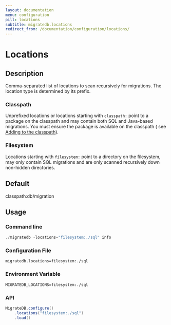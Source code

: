 ```yaml
---
layout: documentation
menu: configuration
pill: locations
subtitle: migratedb.locations
redirect_from: /documentation/configuration/locations/
---
```


# Locations

## Description

Comma-separated list of locations to scan recursively for migrations. The location type is determined by its prefix.

### Classpath

Unprefixed locations or locations starting with <code>classpath:</code> point to a package on the classpath and may
contain both SQL and Java-based migrations. You must ensure the package is available on the classpath (
see [Adding to the classpath](/documentation/adding-to-the-class-path)).

### Filesystem

Locations starting with <code>filesystem:</code> point to a directory on the filesystem, may only contain SQL migrations
and are only scanned recursively down non-hidden directories.

## Default

classpath:db/migration

## Usage

### Command line

```powershell
./migratedb -locations="filesystem:./sql" info
```

### Configuration File

```properties
migratedb.locations=filesystem:./sql
```

### Environment Variable

```properties
MIGRATEDB_LOCATIONS=filesystem:./sql
```

### API

```java
MigrateDB.configure()
    .locations("filesystem:./sql")
    .load()
```
